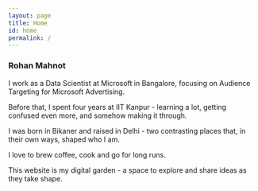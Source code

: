 ```yaml
---
layout: page
title: Home
id: home
permalink: /
---
```

### Rohan Mahnot
I work as a Data Scientist at Microsoft in Bangalore, focusing on Audience Targeting for Microsoft Advertising.

Before that, I spent four years at IIT Kanpur - learning a lot, getting confused even more, and somehow making it through.

I was born in Bikaner and raised in Delhi - two contrasting places that, in their own ways, shaped who I am. 

I love to brew coffee, cook and go for long runs.

This website is my digital garden - a space to explore and share ideas as they take shape.
